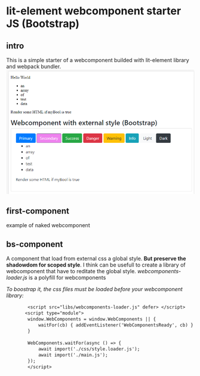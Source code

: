 # lit-element webcomponent starter JS (Bootstrap)

## intro
This is a simple starter of a webcomponent builded with lit-element library and webpack bundler.
![screen](https://github.com/ianes1978/lit-element-webpack-starter/blob/master/images/screenshot.PNG)

## first-component
example of naked webcomponent

## bs-component
A component that load from external css a global style.
**But preserve the shadowdom for scoped style**.
I think can be usefull to create a library of webcomponent that have to reditate the global style.
*webcomponents-loader.js* is a polyfill for webcomponents

*To boostrap it, the css files must be loaded before your webcomponent library:*
```    <!-- Load polyfills -->
        <script src="libs/webcomponents-loader.js" defer> </script>
       <script type="module">
        window.WebComponents = window.WebComponents || {
            waitFor(cb) { addEventListener('WebComponentsReady', cb) }
        }

        WebComponents.waitFor(async () => {
            await import('./css/style.loader.js');
            await import('./main.js');
        });
        </script>
```
